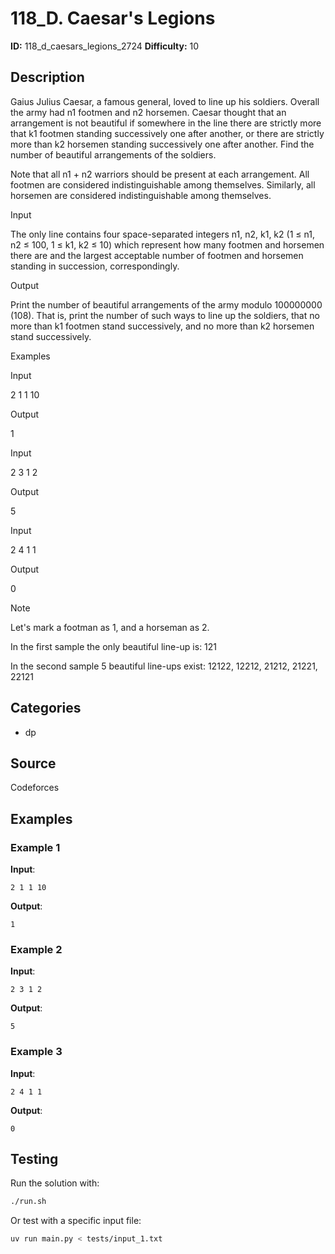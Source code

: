 # 118_D. Caesar's Legions

**ID:** 118_d_caesars_legions_2724
**Difficulty:** 10

## Description

Gaius Julius Caesar, a famous general, loved to line up his soldiers. Overall the army had n1 footmen and n2 horsemen. Caesar thought that an arrangement is not beautiful if somewhere in the line there are strictly more that k1 footmen standing successively one after another, or there are strictly more than k2 horsemen standing successively one after another. Find the number of beautiful arrangements of the soldiers. 

Note that all n1 + n2 warriors should be present at each arrangement. All footmen are considered indistinguishable among themselves. Similarly, all horsemen are considered indistinguishable among themselves.

Input

The only line contains four space-separated integers n1, n2, k1, k2 (1 ≤ n1, n2 ≤ 100, 1 ≤ k1, k2 ≤ 10) which represent how many footmen and horsemen there are and the largest acceptable number of footmen and horsemen standing in succession, correspondingly.

Output

Print the number of beautiful arrangements of the army modulo 100000000 (108). That is, print the number of such ways to line up the soldiers, that no more than k1 footmen stand successively, and no more than k2 horsemen stand successively.

Examples

Input

2 1 1 10


Output

1


Input

2 3 1 2


Output

5


Input

2 4 1 1


Output

0

Note

Let's mark a footman as 1, and a horseman as 2.

In the first sample the only beautiful line-up is: 121

In the second sample 5 beautiful line-ups exist: 12122, 12212, 21212, 21221, 22121

## Categories

- dp

## Source

Codeforces

## Examples

### Example 1

**Input**:
```
2 1 1 10
```

**Output**:
```
1
```

### Example 2

**Input**:
```
2 3 1 2
```

**Output**:
```
5
```

### Example 3

**Input**:
```
2 4 1 1
```

**Output**:
```
0
```


## Testing

Run the solution with:

```bash
./run.sh
```

Or test with a specific input file:

```bash
uv run main.py < tests/input_1.txt
```
